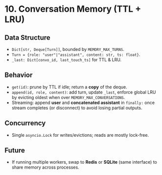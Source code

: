 # 10. Conversation Memory (TTL + LRU)

## Data Structure
- `Dict[str, Deque[Turn]]`, bounded by `MEMORY_MAX_TURNS`.
- `Turn = {role: "user"|"assistant", content: str, ts: float}`.
- `_last: Dict[convo_id, last_touch_ts]` for TTL & LRU.

## Behavior
- `get(id)`: prune by TTL if idle; return a **copy** of the deque.
- `append(id, role, content)`: add turn, update `_last`, enforce global LRU by evicting oldest when over `MEMORY_MAX_CONVERSATIONS`.
- Streaming: append **user** and **concatenated assistant** in `finally:` once stream completes (or disconnect) to avoid losing partial outputs.

## Concurrency
- Single `asyncio.Lock` for writes/evictions; reads are mostly lock-free.

## Future
- If running multiple workers, swap to **Redis** or **SQLite** (same interface) to share memory across processes.
